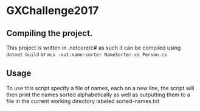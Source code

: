 # GXChallenge2017

## Compiling the project.
This project is written in .netcore/c# as such it can be compiled using ```dotnet build``` or ```mcs -out:name-sorter NameSorter.cs Person.cs```

## Usage
To use this script specify a file of names, each on a new line, the script will then print the names sorted alphabetically as well as outputting them to a file in the current working directory labeled sorted-names.txt
